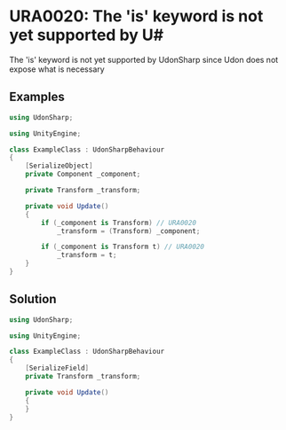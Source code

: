 # URA0020: The 'is' keyword is not yet supported by U#

The 'is' keyword is not yet supported by UdonSharp since Udon does not expose what is necessary

## Examples

```csharp
using UdonSharp;

using UnityEngine;

class ExampleClass : UdonSharpBehaviour
{
    [SerializeObject]
    private Component _component;

    private Transform _transform;

    private void Update()
    {
        if (_component is Transform) // URA0020
            _transform = (Transform) _component;

        if (_component is Transform t) // URA0020
            _transform = t;
    }
}
```

## Solution

```csharp
using UdonSharp;

using UnityEngine;

class ExampleClass : UdonSharpBehaviour
{
    [SerializeField]
    private Transform _transform;

    private void Update()
    {
    }
}
```
